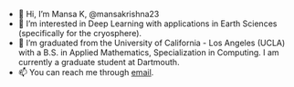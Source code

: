 - 👋 Hi, I’m Mansa K, @mansakrishna23
- 👀 I’m interested in Deep Learning with applications in Earth Sciences (specifically for the cryosphere). 
- 🌱 I’m graduated from the University of California - Los Angeles (UCLA) with a B.S. in Applied Mathematics, Specialization in Computing. I am currently a graduate student at Dartmouth. 
- 📫 You can reach me through [email](mailto:mansakrishna23@gmail.com). 
